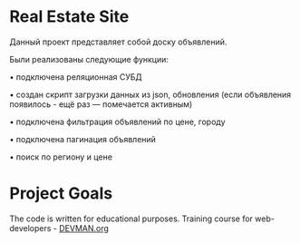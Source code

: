 ﻿# Real Estate Site


Данный проект представляет собой доску объявлений.

Были реализованы следующие функции:



• подключена реляционная СУБД

• создан скрипт загрузки данных из json, обновления (если объявления появилось - ещё раз — помечается активным)

• подключена фильтрация объявлений по цене, городу

• подключена пагинация объявлений


• поиск по региону и цене

# Project Goals


The code is written for educational purposes. Training course for web-developers - [DEVMAN.org](https://devman.org)
